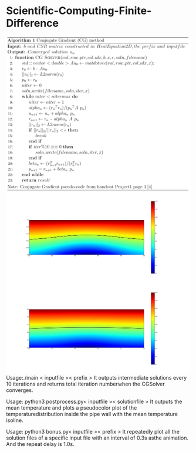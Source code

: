 # Scientific-Computing-Finite-Difference
![image](https://github.com/haoli94/Scientific-Computing-Finite-Difference/blob/master/algorithm.png)
![image](https://github.com/haoli94/Scientific-Computing-Finite-Difference/blob/master/Results/figure_1.png)
![image](https://github.com/haoli94/Scientific-Computing-Finite-Difference/blob/master/Results/figure_2.png)
Usage:./main < inputfile >< prefix >
It outputs intermediate solutions every 10 iterations and returns total iteration numberwhen the CGSolver converges.

Usage:  python3 postprocess.py< inputfile >< solutionfile >
It  outputs  the  mean  temperature  and  plots  a  pseudocolor  plot  of  the  temperaturedistribution inside the pipe wall with the mean temperature isoline.

Usage:  python3 bonus.py< inputfile >< prefix >
It repeatedly plot all the solution files of a specific input file with an interval of 0.3s asthe animation.  And the repeat delay is 1.0s.
